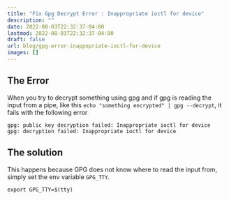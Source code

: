 ```yaml
---
title: "Fix Gpg Decrypt Error : Inappropriate ioctl for device"
description: ""
date: 2022-08-03T22:32:37-04:00
lastmod: 2022-08-03T22:32:37-04:00
draft: false
url: blog/gpg-error-inappopriate-ioctl-for-device
images: []
---
```


## The Error

When you try to decrypt something using gpg and if gpg is reading the input from a pipe, like this `echo "something encrypted" | gpg --decrypt`, it fails with the
following error

```
gpg: public key decryption failed: Inappropriate ioctl for device
gpg: decryption failed: Inappropriate ioctl for device
```

## The solution

This happens because GPG does not know where to read the input from, simply set the env variable `GPG_TTY`.

```
export GPG_TTY=$(tty)
```
